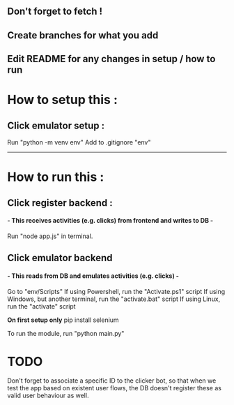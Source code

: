 ## Don't forget to fetch ! 
## Create branches for what you add
## Edit README for any changes in setup / how to run

# How to setup this : 

## Click emulator setup : 
Run "python -m venv env"
Add to .gitignore "env"

---

# How to run this : 
## Click register backend :
#### - This receives activities (e.g. clicks) from frontend and writes to DB -
Run "node app.js" in terminal.

## Click emulator backend
#### - This reads from DB and emulates activities (e.g. clicks) -
Go to "env/Scripts"
If using Powershell, run the "Activate.ps1" script
If using Windows, but another terminal, run the "activate.bat" script
If using Linux, run the "activate" script

<b>On first setup only</b> pip install selenium

To run the module, run "python main.py"


# TODO 
Don't forget to associate a specific ID to the clicker bot, so that when we test the app based on existent user flows, the DB doesn't register these as valid user behaviour as well.

